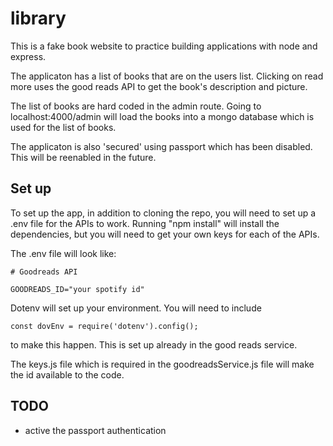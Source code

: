 # library

This is a fake book website to practice building applications with node and express.

The applicaton has a list of books that are on the users list. Clicking on read more uses the good reads API to get the book's description and picture.

The list of books are hard coded in the admin route. Going to localhost:4000/admin will load the books into a mongo database which is used for the list of books.

The applicaton is also 'secured' using passport which has been disabled. This will be reenabled in the future.

## Set up

To set up the app, in addition to cloning the repo, you will need to set up a .env file for the APIs to work. Running "npm install" will install the dependencies, but you will need to get your own keys for each of the APIs.

The .env file will look like:

```
# Goodreads API

GOODREADS_ID="your spotify id"

```

Dotenv will set up your environment. You will need to include

```
const dovEnv = require('dotenv').config();
```

to make this happen. This is set up already in the good reads service.

The keys.js file which is required in the goodreadsService.js file will make the id available to the code.

## TODO

- active the passport authentication
